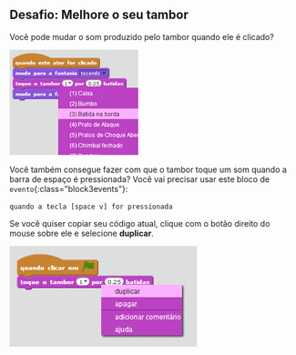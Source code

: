 ## Desafio: Melhore o seu tambor

Você pode mudar o som produzido pelo tambor quando ele é clicado?

![captura de tela](images/band-drum-sound.png)

Você também consegue fazer com que o tambor toque um som quando a barra de espaço é pressionada? Você vai precisar usar este bloco de `evento`{:class="block3events"}:

```blocks3
quando a tecla [space v] for pressionada
```

Se você quiser copiar seu código atual, clique com o botão direito do mouse sobre ele e selecione **duplicar**.

![screenshot](images/band-duplicate-code.png)